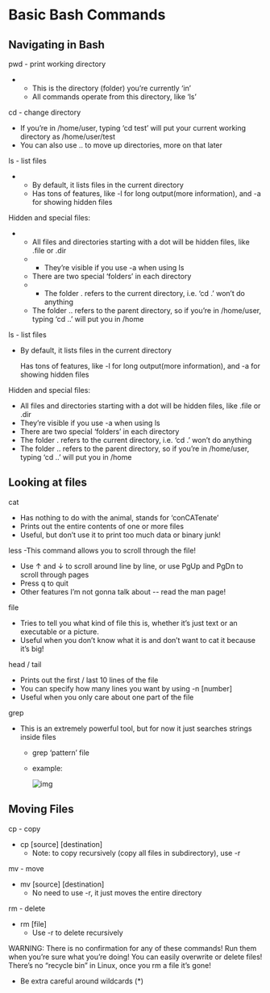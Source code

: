 # Basic Bash Commands

## Navigating in Bash

pwd - print working directory

* * This is the directory \(folder\) you’re currently ‘in’
  * All commands operate from this directory, like ‘ls’

cd - change directory

* If you’re in /home/user, typing ‘cd test’ will put your current working directory as /home/user/test
* You can also use .. to move up directories, more on that later

ls - list files

* * By default, it lists files in the current directory
  * Has tons of features, like -l for long output\(more information\), and -a for showing hidden files

Hidden and special files:

* * All files and directories starting with a dot will be hidden files, like .file or .dir
  * * They’re visible if you use -a when using ls
  * There are two special ‘folders’ in each directory
  * * The folder . refers to the current directory, i.e. ‘cd .’ won’t do anything
  * The folder .. refers to the parent directory, so if you’re in /home/user, typing ‘cd ..’ will put you in /home

ls - list files

* By default, it lists files in the current directory

  Has tons of features, like -l for long output\(more information\), and -a for showing hidden files

Hidden and special files:

* All files and directories starting with a dot will be hidden files, like .file or .dir
* They’re visible if you use -a when using ls
* There are two special ‘folders’ in each directory
* The folder . refers to the current directory, i.e. ‘cd .’ won’t do anything
* The folder .. refers to the parent directory, so if you’re in /home/user, typing ‘cd ..’ will put you in /home

## Looking at files

cat

* Has nothing to do with the animal, stands for ‘conCATenate’
* Prints out the entire contents of one or more files
* Useful, but don’t use it to print too much data or binary junk!

less -This command allows you to scroll through the file!

* Use ↑ and ↓ to scroll around line by line, or use PgUp and PgDn to scroll through pages
* Press q to quit
* Other features I’m not gonna talk about -- read the man page!

file

* Tries to tell you what kind of file this is, whether it’s just text or an executable or a picture.
* Useful when you don’t know what it is and don’t want to cat it because it’s big!

head / tail

* Prints out the first / last 10 lines of the file
* You can specify how many lines you want by using -n \[number\]
* Useful when you only care about one part of the file

grep

* This is an extremely powerful tool, but for now it just searches strings inside files
  * grep ‘pattern’ file
  * example:

    ![img](https://lh5.googleusercontent.com/HvFbdT3oTzV8hBdPYAUxlNbLdjXDh04Oe0yKJlqnT7NPdrEfYfrvIYBY_lt0Kkq8LRxmJpHm35vV2zm_APUW7JGkJoRoBQ11c4PrcHif-ih6ma1qE05SGEQuKxVp3sZg95TZ4fitiug)

## Moving Files

cp - copy

* cp \[source\] \[destination\]
  * Note: to copy recursively \(copy all files in subdirectory\), use -r

mv - move

* mv \[source\] \[destination\]
  * No need to use -r, it just moves the entire directory

rm - delete

* rm \[file\]
  * Use -r to delete recursively

WARNING: There is no confirmation for any of these commands! Run them when you’re sure what you’re doing! You can easily overwrite or delete files! There’s no “recycle bin” in Linux, once you rm a file it’s gone!

* Be extra careful around wildcards \(\*\)

